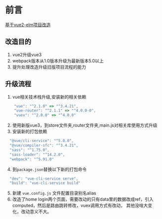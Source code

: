 # 前言

[基于vue2-elm项目改造](https://github.com/bailicangdu/vue2-elm)

## 改造目的
  1. vue2升级vue3
  2. webpack版本从1.0版本升级为最新版本5.0以上
  3. 提升处理改造升级旧版项目流程的能力

## 升级流程
1. vue相关技术栈升级,安装新的相关依赖
  ```js
      "vue": "^2.1.0" => "^3.4.21",
      "vue-router": "^2.1.1" => "^4.0.0-0",
      "vuex": "^2.0.0" => "^4.0.0"
   ```
2. 使用新版vue3，到store文件夹,router文件夹,main.js对相关库使用方式升级
3. 安装新的打包依赖
  ```js
    "@vue/cli-service": "^5.0.0",
    "@vue/compiler-sfc": "^3.4.21",
    "sass": "^1.75.0",
    "sass-loader": "^14.2.0",
    "webpack": "^5.91.0"
   ```
4. 到`package.json`替换以下新的打包命令
  ```js
    "dev": "vue-cli-service serve",
    "build": "vue-cli-service build"
   ```
5. 新建 `vue.config.js` 文件配置目录别名alias
6. 改造了home login两个页面，需要改动的只有data里的数据改成ref，引入computed，然后是路由跳转修改，vuex调用方式有改动，
   其他没啥大变化，改动意义不大。

